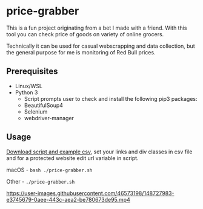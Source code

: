# price-grabber
This is a fun project originating from a bet I made with a friend. With this tool you can check price of goods on variety of online grocers.

Technically it can be used for casual webscrapping and data collection, but the general purpose for me is monitoring of Red Bull prices.

## Prerequisites
- Linux/WSL
- Python 3
  - Script prompts user to check and install the following pip3 packages:
  - BeautifulSoup4
  - Selenium
  - webdriver-manager
## Usage
[Download script and example csv](https://github.com/vazome/price-grabber/tree/main/script), set your links and div classes in csv file and for a protected website edit url variable in script.

macOS - `bash ./price-grabber.sh`

Other - `./price-grabber.sh`

https://user-images.githubusercontent.com/46573198/148727983-e3745679-0aee-443c-aea2-be780673de95.mp4
